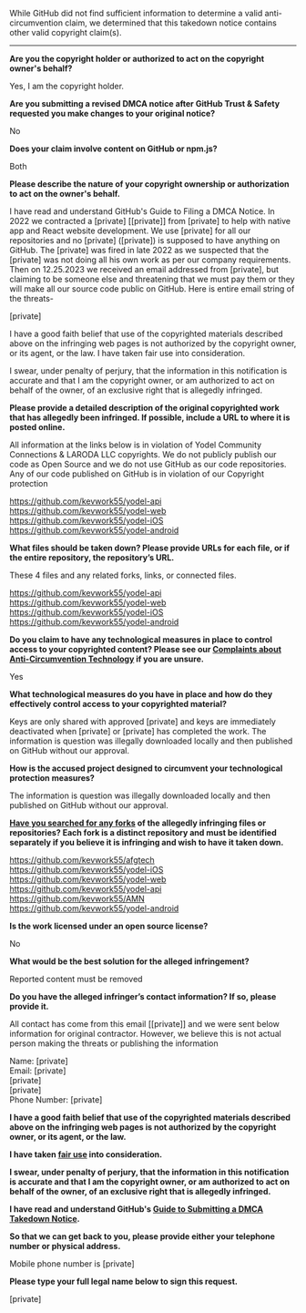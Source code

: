 While GitHub did not find sufficient information to determine a valid anti-circumvention claim, we determined that this takedown notice contains other valid copyright claim(s).

---

**Are you the copyright holder or authorized to act on the copyright owner's behalf?**

Yes, I am the copyright holder.

**Are you submitting a revised DMCA notice after GitHub Trust & Safety requested you make changes to your original notice?**

No

**Does your claim involve content on GitHub or npm.js?**

Both

**Please describe the nature of your copyright ownership or authorization to act on the owner's behalf.**

I have read and understand GitHub's Guide to Filing a DMCA Notice. In 2022 we contracted a [private] [[private]] from [private] to help with native app and React website development. We use [private] for all our repositories and no [private] ([private]) is supposed to have anything on GitHub. The [private] was fired in late 2022 as we suspected that the [private] was not doing all his own work as per our company requirements. Then on 12.25.2023 we received an email addressed from [private], but claiming to be someone else and threatening that we must pay them or they will make all our source code public on GitHub. Here is entire email string of the threats-

[private]

I have a good faith belief that use of the copyrighted materials described above on the infringing web pages is not authorized by the copyright owner, or its agent, or the law. I have taken fair use into consideration.

I swear, under penalty of perjury, that the information in this notification is accurate and that I am the copyright owner, or am authorized to act on behalf of the owner, of an exclusive right that is allegedly infringed.

**Please provide a detailed description of the original copyrighted work that has allegedly been infringed. If possible, include a URL to where it is posted online.**

All information at the links below is in violation of Yodel Community Connections & LARODA LLC copyrights. We do not publicly publish our code as Open Source and we do not use GitHub as our code repositories. Any of our code published on GitHub is in violation of our Copyright protection

https://github.com/kevwork55/yodel-api  
https://github.com/kevwork55/yodel-web  
https://github.com/kevwork55/yodel-iOS  
https://github.com/kevwork55/yodel-android  

**What files should be taken down? Please provide URLs for each file, or if the entire repository, the repository’s URL.**

These 4 files and any related forks, links, or connected files.

https://github.com/kevwork55/yodel-api  
https://github.com/kevwork55/yodel-web  
https://github.com/kevwork55/yodel-iOS  
https://github.com/kevwork55/yodel-android  

**Do you claim to have any technological measures in place to control access to your copyrighted content? Please see our <a href="https://docs.github.com/articles/guide-to-submitting-a-dmca-takedown-notice#complaints-about-anti-circumvention-technology">Complaints about Anti-Circumvention Technology</a> if you are unsure.**

Yes

**What technological measures do you have in place and how do they effectively control access to your copyrighted material?**

Keys are only shared with approved [private] and keys are immediately deactivated when [private] or [private] has completed the work. The information is question was illegally downloaded locally and then published on GitHub without our approval.

**How is the accused project designed to circumvent your technological protection measures?**

The information is question was illegally downloaded locally and then published on GitHub without our approval.

**<a href="https://docs.github.com/articles/dmca-takedown-policy#b-what-about-forks-or-whats-a-fork">Have you searched for any forks</a> of the allegedly infringing files or repositories? Each fork is a distinct repository and must be identified separately if you believe it is infringing and wish to have it taken down.**

https://github.com/kevwork55/afgtech  
https://github.com/kevwork55/yodel-iOS  
https://github.com/kevwork55/yodel-web  
https://github.com/kevwork55/yodel-api  
https://github.com/kevwork55/AMN  
https://github.com/kevwork55/yodel-android  

**Is the work licensed under an open source license?**

No

**What would be the best solution for the alleged infringement?**

Reported content must be removed

**Do you have the alleged infringer’s contact information? If so, please provide it.**

All contact has come from this email [[private]] and we were sent below information for original contractor. However, we believe this is not actual person making the threats or publishing the information

Name: [private]  
Email: [private]  
[private]  
[private]  
Phone Number: [private]  

**I have a good faith belief that use of the copyrighted materials described above on the infringing web pages is not authorized by the copyright owner, or its agent, or the law.**

**I have taken <a href="https://www.lumendatabase.org/topics/22">fair use</a> into consideration.**

**I swear, under penalty of perjury, that the information in this notification is accurate and that I am the copyright owner, or am authorized to act on behalf of the owner, of an exclusive right that is allegedly infringed.**

**I have read and understand GitHub's <a href="https://docs.github.com/articles/guide-to-submitting-a-dmca-takedown-notice/">Guide to Submitting a DMCA Takedown Notice</a>.**

**So that we can get back to you, please provide either your telephone number or physical address.**

Mobile phone number is [private]  

**Please type your full legal name below to sign this request.**

[private]  
